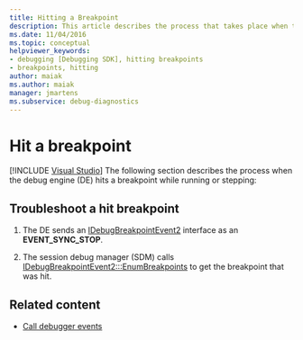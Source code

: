```yaml
---
title: Hitting a Breakpoint
description: This article describes the process that takes place when the debug engine hits a breakpoint while running or stepping.
ms.date: 11/04/2016
ms.topic: conceptual
helpviewer_keywords:
- debugging [Debugging SDK], hitting breakpoints
- breakpoints, hitting
author: maiak
ms.author: maiak
manager: jmartens
ms.subservice: debug-diagnostics
---
```

# Hit a breakpoint

 [!INCLUDE [Visual Studio](~/includes/applies-to-version/vs-windows-only.md)]
The following section describes the process when the debug engine (DE) hits a breakpoint while running or stepping:

## Troubleshoot a hit breakpoint

1. The DE sends an [IDebugBreakpointEvent2](../../extensibility/debugger/reference/idebugbreakpointevent2.md) interface as an **EVENT_SYNC_STOP**.

2. The session debug manager (SDM) calls [IDebugBreakpointEvent2:::EnumBreakpoints](../../extensibility/debugger/reference/idebugbreakpointevent2-enumbreakpoints.md) to get the breakpoint that was hit.

## Related content
- [Call debugger events](../../extensibility/debugger/calling-debugger-events.md)
